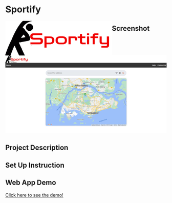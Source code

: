 # Sportify

<img src="./sportify/public/logo.png" align="left">

## Screenshot

![](./sportify/public/post.png)

## Project Description

## Set Up Instruction

## Web App Demo

[Click here to see the demo!](https://youtu.be/couJMGCY0mY)
